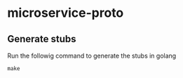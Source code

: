 # microservice-proto

## Generate stubs
Run the followig command to generate the stubs in golang
```
make 
```
